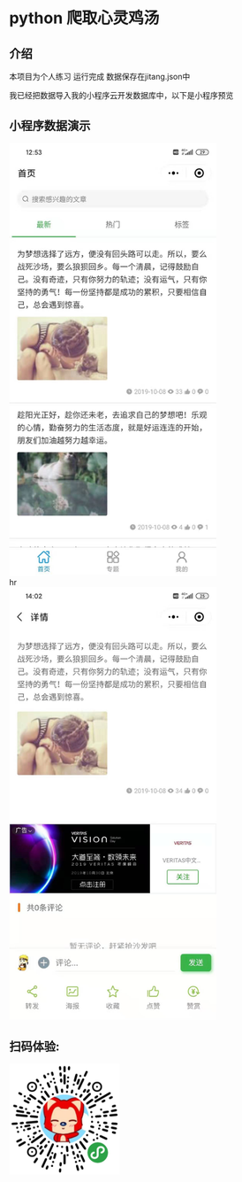# python 爬取心灵鸡汤 
## 介绍
本项目为个人练习
运行完成 数据保存在jitang.json中

我已经把数据导入我的小程序云开发数据库中，以下是小程序预览

## 小程序数据演示

<img src='Demonstration%20(1).jpg' width=375 />
<br>hr<br>
<img src='Demonstration%20(4).jpg' width=375 />

## 扫码体验:
<img src='logo.png' width=200 />
